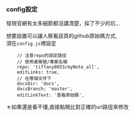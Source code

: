### config設定
發現官網有太多細節都沒講清楚，採了不少的坑...
  
想要設置可以讓人察看該頁的github原始碼方式,  
須在`config.js`裡設定  
```js{3}
    // 注意repo的設定路徑
    // 使用者帳號/專案名稱
    repo: 'tiffany8053/myNote_all', 
    editLinks: true,
    // 在哪個文件下
    docsDir: 'docs',
    docsBranch: 'master',
    editLinkText: '查看原始碼',
```
＊如果還是看不懂,直接點開比對正確的url路徑來修改
